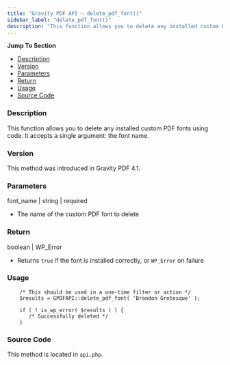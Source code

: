 ```yaml
---
title: "Gravity PDF API – delete_pdf_font()"
sidebar_label: "delete_pdf_font()"
description: "This function allows you to delete any installed custom PDF fonts using code. It accepts a single argument: the font name."
---
```


**Jump To Section**

-   [Description](#description)
-   [Version](#version)
-   [Parameters](#parameters)
-   [Return](#return)
-   [Usage](#usage)
-   [Source Code](#source-code)

### Description 

This function allows you to delete any installed custom PDF fonts using code. It accepts a single argument: the font name.

### Version 

This method was introduced in Gravity PDF 4.1.

### Parameters 

font\_name \| string \| required
* The name of the custom PDF font to delete

### Return 

boolean \| WP\_Error
* Returns `true` if the font is installed correctly, or `WP_Error` on failure

### Usage 

```
    /* This should be used in a one-time filter or action */
    $results = GPDFAPI::delete_pdf_font( 'Brandon Grotesque' );

    if ( ! is_wp_error( $results ) ) {
       /* Successfully deleted */
    }
```

### Source Code 

This method is located in `api.php`.
